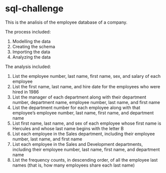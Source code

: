 # sql-challenge

This is the analisis of the employee database of a company.

The process included:

1) Modelling the data
2) Creating the schema
3) Importing the data
4) Analyzing the data

The analysis included:
1) List the employee number, last name, first name, sex, and salary of each employee 
2) List the first name, last name, and hire date for the employees who were hired in 1986 
3) List the manager of each department along with their department number, department name, employee number, last name, and first name 
4) List the department number for each employee along with that employee’s employee number, last name, first name, and department name 
5) List first name, last name, and sex of each employee whose first name is Hercules and whose last name begins with the letter B 
6) List each employee in the Sales department, including their employee number, last name, and first name 
7) List each employee in the Sales and Development departments, including their employee number, last name, first name, and department name 
8) List the frequency counts, in descending order, of all the employee last names (that is, how many employees share each last name) 
